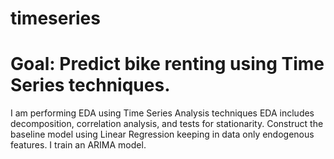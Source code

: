 # timeseries
# Goal: Predict bike renting using Time Series techniques.

I am performing EDA using Time Series Analysis techniques EDA includes decomposition, correlation analysis, and tests for stationarity.
Construct the baseline model using Linear Regression keeping in data only endogenous features.
I train an ARIMA model.

